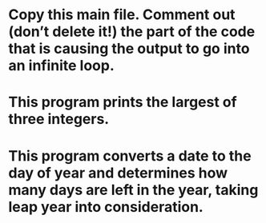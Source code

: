 # Copy this main file. Comment out (don’t delete it!) the part of the code that is causing the output to go into an infinite loop.
# This program prints the largest of three integers.
# This program converts a date to the day of year and determines how many days are left in the year, taking leap year into consideration.

